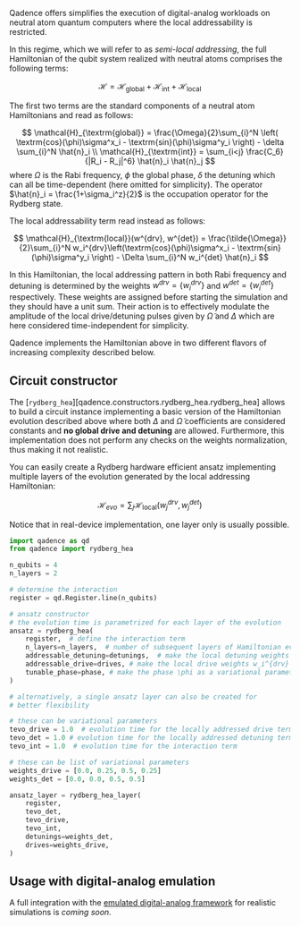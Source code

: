 Qadence offers simplifies the execution of digital-analog
workloads on neutral atom quantum computers where the local
addressability is restricted.

In this regime, which we will refer to as *semi-local addressing*,
the full Hamiltonian of the qubit system realized with neutral
atoms comprises the following terms:

$$
\mathcal{H} = \mathcal{H}_{\textrm{global}} + \mathcal{H}_{\textrm{int}} + \mathcal{H}_{\textrm{local}}
$$

The first two terms are the standard components of a neutral atom Hamiltonians
and read as follows:

$$
    \mathcal{H}_{\textrm{global}} = \frac{\Omega}{2}\sum_{i}^N \left(
        \textrm{cos}(\phi)\sigma^x_i - \textrm{sin}(\phi)\sigma^y_i \right) -
        \delta \sum_{i}^N \hat{n}_i \\
    \mathcal{H}_{\textrm{int}} = \sum_{i<j} \frac{C_6}{|R_i - R_j|^6} \hat{n}_i \hat{n}_j
$$
where $\Omega$ is the Rabi frequency, $\phi$ the global phase, $\delta$ the
detuning which can all be time-dependent (here omitted for simplicity). The operator
$\hat{n}_i = \frac{1+\sigma_i^z}{2}$ is the occupation operator for the Rydberg state.

The local addressability term read instead as follows:

$$
    \mathcal{H}_{\textrm{local}}(w^{drv}, w^{det}) = \frac{\tilde{\Omega}}{2}\sum_{i}^N
        w_i^{drv}\left(\textrm{cos}(\phi)\sigma^x_i - \textrm{sin}(\phi)\sigma^y_i \right) -
        \Delta \sum_{i}^N w_i^{det} \hat{n}_i
$$

In this Hamiltonian, the local addressing pattern in both Rabi frequency and detuning
is determined by the weights $w^{drv} = \{w_i^{drv}\}$ and $w^{det} = \{w_i^{det}\}$ respectively. These
weights are assigned before starting the simulation and they should have a unit sum.
Their action is to effectively modulate the amplitude of the local drive/detuning pulses given by
$\tilde{\Omega}$ and $\Delta$ which are here considered time-independent for simplicity.

Qadence implements the Hamiltonian above in two different flavors of increasing complexity described
below.

## Circuit constructor

The [`rydberg_hea`][qadence.constructors.rydberg_hea.rydberg_hea] allows to
build a circuit instance implementing a basic version of the Hamiltonian
evolution described above where both $\Delta$ and $\tilde{\Omega}$ coefficients
are considered constants and **no global drive and detuning** are allowed. Furthermore,
this implementation does not perform any checks on the weights normalization, thus
making it not realistic.

You can easily create a Rydberg hardware efficient ansatz implementing multiple layers
of the evolution generated by the local addressing Hamiltonian:

$$
\mathcal{H}_{evo} = \sum_j \mathcal{H}_{\textrm{local}}(w_{j}^{drv}, w_{j}^{det})
$$

Notice that in real-device implementation, one layer only is usually possible.

```python exec="on" source="material-block" result="json" session="rydb-hea"
import qadence as qd
from qadence import rydberg_hea

n_qubits = 4
n_layers = 2

# determine the interaction
register = qd.Register.line(n_qubits)

# ansatz constructor
# the evolution time is parametrized for each layer of the evolution
ansatz = rydberg_hea(
    register,  # define the interaction term
    n_layers=n_layers,  # number of subsequent layers of Hamiltonian evolution
    addressable_detuning=detunings,  # make the local detuning weights w_i^{det} as variational parameters
    addressable_drive=drives, # make the local drive weights w_i^{drv} as variational parameters
    tunable_phase=phase, # make the phase \phi as a variational parameter
)

# alternatively, a single ansatz layer can also be created for
# better flexibility

# these can be variational parameters
tevo_drive = 1.0  # evolution time for the locally addressed drive term
tevo_det = 1.0 # evolution time for the locally addressed detuning term
tevo_int = 1.0  # evolution time for the interaction term

# these can be list of variational parameters
weights_drive = [0.0, 0.25, 0.5, 0.25]
weights_det = [0.0, 0.0, 0.5, 0.5]

ansatz_layer = rydberg_hea_layer(
    register,
    tevo_det,
    tevo_drive,
    tevo_int,
    detunings=weights_det,
    drives=weights_drive,
)
```

## Usage with digital-analog emulation

A full integration with the [emulated digital-analog framework](./analog-basics.md) for realistic
simulations is *coming soon*.
